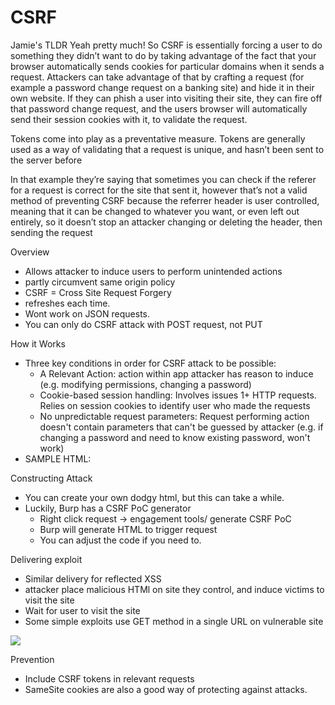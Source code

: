# CSRF
Jamie's TLDR
Yeah pretty much! So CSRF is essentially forcing a user to do something they didn’t want to do by taking advantage of the fact that your browser automatically sends cookies for particular domains when it sends a request. Attackers can take advantage of that by crafting a request (for example a password change request on a banking site) and hide it in their own website. If they can phish a user into visiting their site, they can fire off that password change request, and the users browser will automatically send their session cookies with it, to validate the request.

Tokens come into play as a preventative measure. Tokens are generally used as a way of validating that a request is unique, and hasn’t been sent to the server before

In that example they’re saying that sometimes you can check if the referer for a request is correct for the site that sent it, however that’s not a valid method of preventing CSRF because the referrer header is user controlled, meaning that it can be changed to whatever you want, or even left out entirely, so it doesn’t stop an attacker changing or deleting the header, then sending the request

Overview
* Allows attacker to induce users to perform unintended actions
* partly circumvent same origin policy
* CSRF = Cross Site Request Forgery
* refreshes each time.
* Wont work on JSON requests.
* You can only do CSRF attack with POST request, not PUT

How it Works
* Three key conditions in order for CSRF attack to be possible:
   	* A Relevant Action: action within app attacker has reason to induce (e.g. modifying permissions, changing a password)
   	* Cookie-based session handling: Involves issues 1+ HTTP requests. Relies on session cookies to identify user who made the requests
   	* No unpredictable request parameters: Request performing action doesn't contain parameters that can't be guessed by attacker (e.g. if changing a password and need to know existing password, won't work)
* SAMPLE HTML:
<html>
	<body>
		<form action="https://vulnerable-website.com/email/change" method="POST">
			<input type="hidden" name="email" value="pwned@evil-user.net" />
    </form>
    <script>
    	document.forms[0].submit();
    </script>
	</body>
</html>

Constructing Attack
* You can create your own dodgy html, but this can take a while.
* Luckily, Burp has a CSRF PoC generator
   	* Right click request -> engagement tools/ generate CSRF PoC
   	* Burp will generate HTML to trigger request
   	* You can adjust the code if you need to.

Delivering exploit
* Similar delivery for reflected XSS
* attacker place malicious HTMl on site they control, and induce victims to visit the site
* Wait for user to visit the site
* Some simple exploits use GET method in a single URL on vulnerable site
<img src="https://vulnerable-website.com/email/change?email=pwned@evil-user.net">

Prevention
* Include CSRF tokens in relevant requests
* SameSite cookies are also a good way of protecting against attacks.



